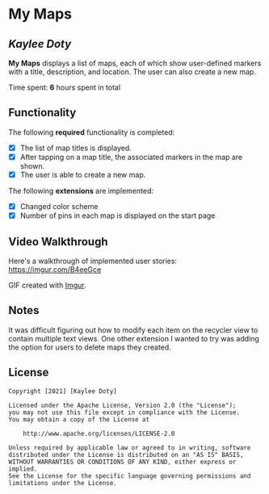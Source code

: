 # My Maps 

## *Kaylee Doty*

**My Maps** displays a list of maps, each of which show user-defined markers with a title, description, and location. The user can also create a new map. 

Time spent: **6** hours spent in total

## Functionality 

The following **required** functionality is completed:

* [X] The list of map titles is displayed.
* [X] After tapping on a map title, the associated markers in the map are shown.
* [X] The user is able to create a new map.

The following **extensions** are implemented:

* [X] Changed color scheme
* [X] Number of pins in each map is displayed on the start page

## Video Walkthrough

Here's a walkthrough of implemented user stories: https://imgur.com/B4eeGce

GIF created with [Imgur](https://imgur.com/vidgif).

## Notes

It was difficult figuring out how to modify each item on the recycler view to contain multiple text views. One other extension I wanted to try was adding the option for users to delete maps they created.

## License

    Copyright [2021] [Kaylee Doty]

    Licensed under the Apache License, Version 2.0 (the "License");
    you may not use this file except in compliance with the License.
    You may obtain a copy of the License at

        http://www.apache.org/licenses/LICENSE-2.0

    Unless required by applicable law or agreed to in writing, software
    distributed under the License is distributed on an "AS IS" BASIS,
    WITHOUT WARRANTIES OR CONDITIONS OF ANY KIND, either express or implied.
    See the License for the specific language governing permissions and
    limitations under the License.
